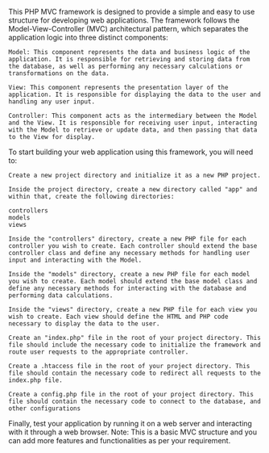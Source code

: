 This PHP MVC framework is designed to provide a simple and easy to use structure for developing web applications. The framework follows the Model-View-Controller (MVC) architectural pattern, which separates the application logic into three distinct components:

    Model: This component represents the data and business logic of the application. It is responsible for retrieving and storing data from the database, as well as performing any necessary calculations or transformations on the data.

    View: This component represents the presentation layer of the application. It is responsible for displaying the data to the user and handling any user input.

    Controller: This component acts as the intermediary between the Model and the View. It is responsible for receiving user input, interacting with the Model to retrieve or update data, and then passing that data to the View for display.

To start building your web application using this framework, you will need to:

    Create a new project directory and initialize it as a new PHP project.

    Inside the project directory, create a new directory called "app" and within that, create the following directories:

    controllers
    models
    views

    Inside the "controllers" directory, create a new PHP file for each controller you wish to create. Each controller should extend the base controller class and define any necessary methods for handling user input and interacting with the Model.

    Inside the "models" directory, create a new PHP file for each model you wish to create. Each model should extend the base model class and define any necessary methods for interacting with the database and performing data calculations.

    Inside the "views" directory, create a new PHP file for each view you wish to create. Each view should define the HTML and PHP code necessary to display the data to the user.

    Create an "index.php" file in the root of your project directory. This file should include the necessary code to initialize the framework and route user requests to the appropriate controller.

    Create a .htaccess file in the root of your project directory. This file should contain the necessary code to redirect all requests to the index.php file.

    Create a config.php file in the root of your project directory. This file should contain the necessary code to connect to the database, and other configurations

Finally, test your application by running it on a web server and interacting with it through a web browser.
Note: This is a basic MVC structure and you can add more features and functionalities as per your requirement.